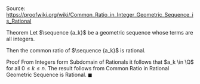 # 

Source: https://proofwiki.org/wiki/Common_Ratio_in_Integer_Geometric_Sequence_is_Rational

Theorem
Let $\sequence {a_k}$ be a geometric sequence whose terms are all integers.

Then the common ratio of $\sequence {a_k}$ is rational.


Proof
From Integers form Subdomain of Rationals it follows that $a_k \in \Q$ for all $0 \le k \le n$.
The result follows from Common Ratio in Rational Geometric Sequence is Rational.
$\blacksquare$





